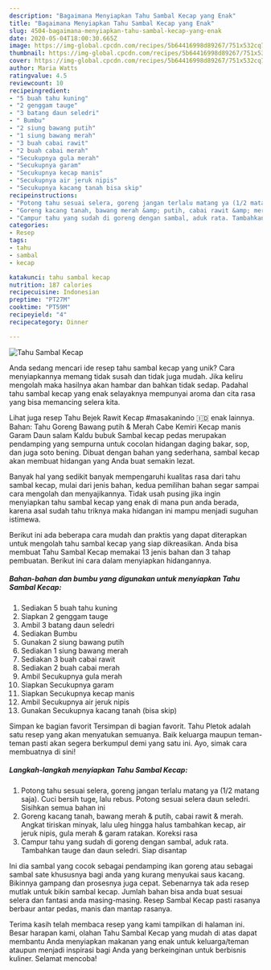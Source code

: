 ```yaml
---
description: "Bagaimana Menyiapkan Tahu Sambal Kecap yang Enak"
title: "Bagaimana Menyiapkan Tahu Sambal Kecap yang Enak"
slug: 4504-bagaimana-menyiapkan-tahu-sambal-kecap-yang-enak
date: 2020-05-04T18:00:30.665Z
image: https://img-global.cpcdn.com/recipes/5b64416998d89267/751x532cq70/tahu-sambal-kecap-foto-resep-utama.jpg
thumbnail: https://img-global.cpcdn.com/recipes/5b64416998d89267/751x532cq70/tahu-sambal-kecap-foto-resep-utama.jpg
cover: https://img-global.cpcdn.com/recipes/5b64416998d89267/751x532cq70/tahu-sambal-kecap-foto-resep-utama.jpg
author: Maria Watts
ratingvalue: 4.5
reviewcount: 10
recipeingredient:
- "5 buah tahu kuning"
- "2 genggam tauge"
- "3 batang daun seledri"
- " Bumbu"
- "2 siung bawang putih"
- "1 siung bawang merah"
- "3 buah cabai rawit"
- "2 buah cabai merah"
- "Secukupnya gula merah"
- "Secukupnya garam"
- "Secukupnya kecap manis"
- "Secukupnya air jeruk nipis"
- "Secukupnya kacang tanah bisa skip"
recipeinstructions:
- "Potong tahu sesuai selera, goreng jangan terlalu matang ya (1/2 matang saja). Cuci bersih tuge, lalu rebus. Potong sesuai selera daun seledri. Sisihkan semua bahan ini"
- "Goreng kacang tanah, bawang merah &amp; putih, cabai rawit &amp; merah. Angkat tiriskan minyak, lalu uleg hingga halus tambahkan kecap, air jeruk nipis, gula merah &amp; garam ratakan. Koreksi rasa"
- "Campur tahu yang sudah di goreng dengan sambal, aduk rata. Tambahkan tauge dan daun seledri. Siap disantap"
categories:
- Resep
tags:
- tahu
- sambal
- kecap

katakunci: tahu sambal kecap 
nutrition: 187 calories
recipecuisine: Indonesian
preptime: "PT27M"
cooktime: "PT59M"
recipeyield: "4"
recipecategory: Dinner

---
```



![Tahu Sambal Kecap](https://img-global.cpcdn.com/recipes/5b64416998d89267/751x532cq70/tahu-sambal-kecap-foto-resep-utama.jpg)

Anda sedang mencari ide resep tahu sambal kecap yang unik? Cara menyiapkannya memang tidak susah dan tidak juga mudah. Jika keliru mengolah maka hasilnya akan hambar dan bahkan tidak sedap. Padahal tahu sambal kecap yang enak selayaknya mempunyai aroma dan cita rasa yang bisa memancing selera kita.

Lihat juga resep Tahu Bejek Rawit Kecap #masakanindo 🇮🇩 enak lainnya. Bahan: Tahu Goreng Bawang putih &amp; Merah Cabe Kemiri Kecap manis Garam Daun salam Kaldu bubuk Sambal kecap pedas merupakan pendamping yang sempurna untuk cocolan hidangan daging bakar, sop, dan juga soto bening. Dibuat dengan bahan yang sederhana, sambal kecap akan membuat hidangan yang Anda buat semakin lezat.

Banyak hal yang sedikit banyak mempengaruhi kualitas rasa dari tahu sambal kecap, mulai dari jenis bahan, kedua pemilihan bahan segar sampai cara mengolah dan menyajikannya. Tidak usah pusing jika ingin menyiapkan tahu sambal kecap yang enak di mana pun anda berada, karena asal sudah tahu triknya maka hidangan ini mampu menjadi suguhan istimewa.


Berikut ini ada beberapa cara mudah dan praktis yang dapat diterapkan untuk mengolah tahu sambal kecap yang siap dikreasikan. Anda bisa membuat Tahu Sambal Kecap memakai 13 jenis bahan dan 3 tahap pembuatan. Berikut ini cara dalam menyiapkan hidangannya.

<!--inarticleads1-->

##### Bahan-bahan dan bumbu yang digunakan untuk menyiapkan Tahu Sambal Kecap:

1. Sediakan 5 buah tahu kuning
1. Siapkan 2 genggam tauge
1. Ambil 3 batang daun seledri
1. Sediakan  Bumbu
1. Gunakan 2 siung bawang putih
1. Sediakan 1 siung bawang merah
1. Sediakan 3 buah cabai rawit
1. Sediakan 2 buah cabai merah
1. Ambil Secukupnya gula merah
1. Siapkan Secukupnya garam
1. Siapkan Secukupnya kecap manis
1. Ambil Secukupnya air jeruk nipis
1. Gunakan Secukupnya kacang tanah (bisa skip)


Simpan ke bagian favorit Tersimpan di bagian favorit. Tahu Pletok adalah satu resep yang akan menyatukan semuanya. Baik keluarga maupun teman-teman pasti akan segera berkumpul demi yang satu ini. Ayo, simak cara membuatnya di sini! 

<!--inarticleads2-->

##### Langkah-langkah menyiapkan Tahu Sambal Kecap:

1. Potong tahu sesuai selera, goreng jangan terlalu matang ya (1/2 matang saja). Cuci bersih tuge, lalu rebus. Potong sesuai selera daun seledri. Sisihkan semua bahan ini
1. Goreng kacang tanah, bawang merah &amp; putih, cabai rawit &amp; merah. Angkat tiriskan minyak, lalu uleg hingga halus tambahkan kecap, air jeruk nipis, gula merah &amp; garam ratakan. Koreksi rasa
1. Campur tahu yang sudah di goreng dengan sambal, aduk rata. Tambahkan tauge dan daun seledri. Siap disantap


Ini dia sambal yang cocok sebagai pendamping ikan goreng atau sebagai sambal sate khususnya bagi anda yang kurang menyukai saus kacang. Bikinnya gampang dan prosesnya juga cepat. Sebenarnya tak ada resep mutlak untuk bikin sambal kecap. Jumlah bahan bisa anda buat sesuai selera dan fantasi anda masing-masing. Resep Sambal Kecap pasti rasanya berbaur antar pedas, manis dan mantap rasanya. 

Terima kasih telah membaca resep yang kami tampilkan di halaman ini. Besar harapan kami, olahan Tahu Sambal Kecap yang mudah di atas dapat membantu Anda menyiapkan makanan yang enak untuk keluarga/teman ataupun menjadi inspirasi bagi Anda yang berkeinginan untuk berbisnis kuliner. Selamat mencoba!
